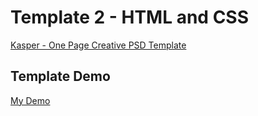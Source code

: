 # Template 2 - HTML and CSS

[Kasper - One Page Creative PSD Template](https://www.graphberry.com/item/kasper-one-page-psd-template#google_vignette)

## Template Demo

[My Demo](https://rozzh.github.io/z-Template-2/)
